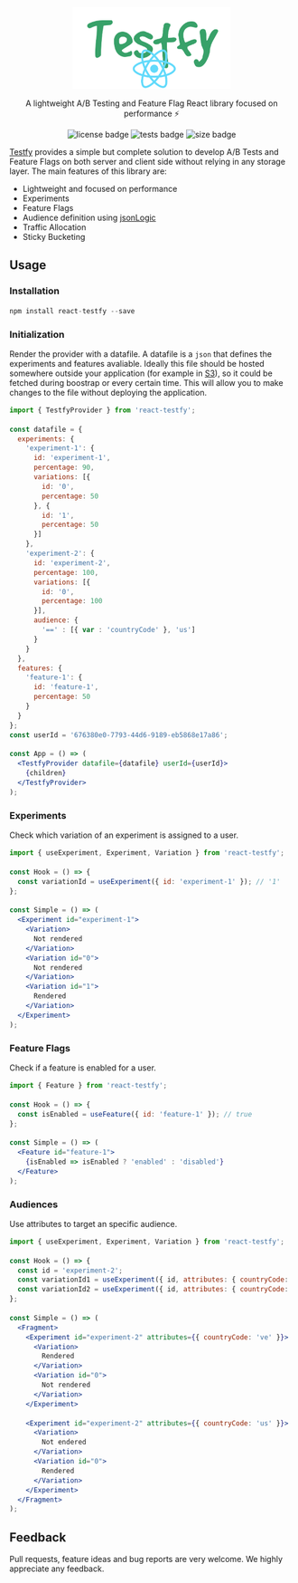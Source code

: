 <p align="center">
  <img alt="logo" src="/assets/react_logo.png" width="280">
</p>

<p align="center">
  A lightweight A/B Testing and Feature Flag React library focused on performance ⚡️
</p>

<p align="center">
  <img alt="license badge" src="https://img.shields.io/badge/license-MIT-blue.svg">
  <img alt="tests badge" src="https://github.com/andresz1/testfy/workflows/main/badge.svg">
  <img alt="size badge" src="https://badgen.net/bundlephobia/minzip/react-testfy">
</p>

[Testfy](https://github.com/andresz1/testfy) provides a simple but complete solution to develop A/B Tests and Feature Flags on both server and client side without relying in any storage layer. The main features of this library are:
- Lightweight and focused on performance
- Experiments
- Feature Flags
- Audience definition using [jsonLogic](http://jsonlogic.com/)
- Traffic Allocation
- Sticky Bucketing


## Usage

### Installation
```ts
npm install react-testfy --save
```

### Initialization
Render the provider with a datafile. A datafile is a `json` that defines the experiments and features avaliable. Ideally this file should be hosted somewhere outside your application (for example in [S3](https://aws.amazon.com/s3/)), so it could be fetched during boostrap or every certain time. This will allow you to make changes to the file without deploying the application.

```jsx
import { TestfyProvider } from 'react-testfy';

const datafile = {
  experiments: {
    'experiment-1': {
      id: 'experiment-1',
      percentage: 90,
      variations: [{
        id: '0',
        percentage: 50
      }, {
        id: '1',
        percentage: 50
      }]
    },
    'experiment-2': {
      id: 'experiment-2',
      percentage: 100,
      variations: [{
        id: '0',
        percentage: 100
      }],
      audience: {
        '==' : [{ var : 'countryCode' }, 'us']
      }
    }
  },
  features: {
    'feature-1': {
      id: 'feature-1',
      percentage: 50
    }
  }
};
const userId = '676380e0-7793-44d6-9189-eb5868e17a86';

const App = () => (
  <TestfyProvider datafile={datafile} userId={userId}>
    {children}
  </TestfyProvider>
);
```

### Experiments
Check which variation of an experiment is assigned to a user.

```jsx
import { useExperiment, Experiment, Variation } from 'react-testfy';

const Hook = () => {
  const variationId = useExperiment({ id: 'experiment-1' }); // '1'
};

const Simple = () => (
  <Experiment id="experiment-1">
    <Variation>
      Not rendered
    </Variation>
    <Variation id="0">
      Not rendered
    </Variation>
    <Variation id="1">
      Rendered
    </Variation>
  </Experiment>
);
```

### Feature Flags
Check if a feature is enabled for a user.

```jsx
import { Feature } from 'react-testfy';

const Hook = () => {
  const isEnabled = useFeature({ id: 'feature-1' }); // true
};

const Simple = () => (
  <Feature id="feature-1">
    {isEnabled => isEnabled ? 'enabled' : 'disabled'}
  </Feature>
);
```

### Audiences
Use attributes to target an specific audience.

```jsx
import { useExperiment, Experiment, Variation } from 'react-testfy';

const Hook = () => {
  const id = 'experiment-2';
  const variationId1 = useExperiment({ id, attributes: { countryCode: 've' } }); // null
  const variationId2 = useExperiment({ id, attributes: { countryCode: 'us' } }); // '0'
};

const Simple = () => (
  <Fragment>
    <Experiment id="experiment-2" attributes={{ countryCode: 've' }}>
      <Variation>
        Rendered
      </Variation>
      <Variation id="0">
        Not rendered
      </Variation>
    </Experiment>
    
    <Experiment id="experiment-2" attributes={{ countryCode: 'us' }}>
      <Variation>
        Not endered
      </Variation>
      <Variation id="0">
        Rendered
      </Variation>
    </Experiment>
  </Fragment>
);
```

## Feedback

Pull requests, feature ideas and bug reports are very welcome. We highly appreciate any feedback.

